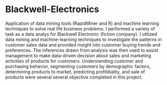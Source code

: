 # Blackwell-Electronics
Application of data mining tools (RapidMiner and R) and machine learning techniques to solve real life business problems.
I performed a variety of task as a data analys for Blackwell Electronic (fiction company). I utilized data mining and
machine-learning techniques to investigate the patterns in customer sales data and provided insight
into customer buying trends and preferences. The inferences drawn from  analysis was then used to assist management
to make data-driven decision about sales and marketing activities of products for customers.
Understanding customer and purchasing behavior, segmenting customers by demographic factors, determining products to
market, predicting profitibality, and sale of products were several several objective completed in this project.
